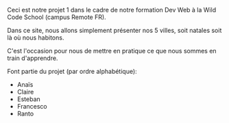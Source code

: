 Ceci est notre projet 1 dans le cadre de notre formation Dev Web à la Wild Code School (campus Remote FR).

Dans ce site, nous allons simplement présenter nos 5 villes, soit natales soit là où nous habitons. 

C'est l'occasion pour nous de mettre en pratique ce que nous sommes en train d'apprendre. 

Font partie du projet (par ordre alphabétique): 
- Anaïs
- Claire 
- Esteban
- Francesco
- Ranto